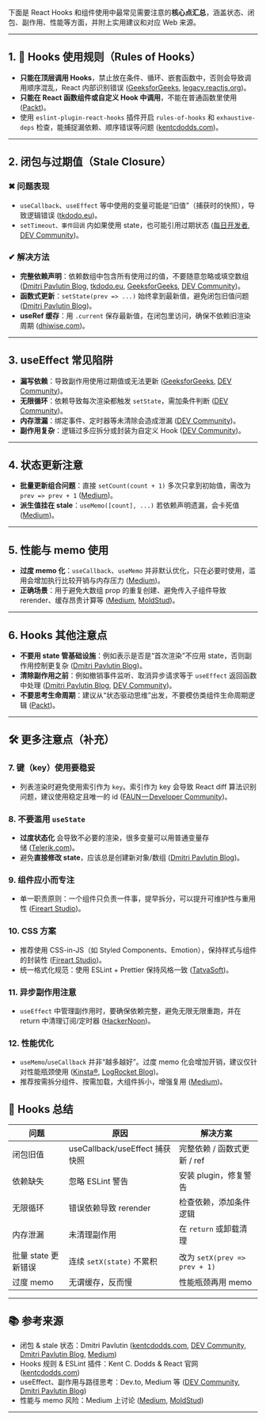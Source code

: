 下面是 React Hooks 和组件使用中最常见需要注意的**核心点汇总**，涵盖状态、闭包、副作用、性能等方面，并附上实用建议和对应 Web 来源。

---

## 1. 🧠 Hooks 使用规则（Rules of Hooks）

* **只能在顶层调用 Hooks**，禁止放在条件、循环、嵌套函数中，否则会导致调用顺序混乱，React 内部识别错误 ([GeeksforGeeks][1], [legacy.reactjs.org][2])。
* **只能在 React 函数组件或自定义 Hook 中调用**，不能在普通函数里使用 ([Packt][3])。
* 使用 `eslint-plugin-react-hooks` 插件开启 `rules-of-hooks` 和 `exhaustive-deps` 检查，能捕捉漏依赖、顺序错误等问题 ([kentcdodds.com][4])。

---

## 2. 闭包与过期值（Stale Closure）

### ✖ 问题表现

* `useCallback`、`useEffect` 等中使用的变量可能是“旧值”（捕获时的快照），导致逻辑错误 ([tkdodo.eu][5])。
* `setTimeout、事件回调` 内如果使用 state，也可能引用过期状态 ([每日开发者][6], [DEV Community][7])。

### ✔ 解决方法

* **完整依赖声明**：依赖数组中包含所有使用过的值，不要随意忽略或填空数组 ([Dmitri Pavlutin Blog][8], [tkdodo.eu][5], [GeeksforGeeks][1], [DEV Community][9])。
* **函数式更新**：`setState(prev => ...)` 始终拿到最新值，避免闭包旧值问题 ([Dmitri Pavlutin Blog][8])。
* **useRef 缓存**：用 `.current` 保存最新值，在闭包里访问，确保不依赖旧渲染周期 ([dhiwise.com][10])。

---

## 3. useEffect 常见陷阱

* **漏写依赖**：导致副作用使用过期值或无法更新 ([GeeksforGeeks][1], [DEV Community][9])。
* **无限循环**：依赖导致每次渲染都触发 `setState`，需加条件判断 ([DEV Community][9])。
* **内存泄漏**：绑定事件、定时器等未清除会造成泄漏 ([DEV Community][9])。
* **副作用复杂**：逻辑过多应拆分或封装为自定义 Hook ([DEV Community][9])。

---

## 4. 状态更新注意

* **批量更新组合问题**：直接 `setCount(count + 1)` 多次只拿到初始值，需改为 `prev => prev + 1` ([Medium][11])。
* **派生值挂在 stale**：`useMemo([count], ...)` 若依赖声明遗漏，会卡死值 ([Medium][11])。

---

## 5. 性能与 memo 使用

* **过度 memo 化**：`useCallback`、`useMemo` 并非默认优化，只在必要时使用，滥用会增加执行比较开销与内存压力 ([Medium][11])。
* **正确场景**：用于避免大数组 prop 的重复创建、避免传入子组件导致 rerender、缓存昂贵计算等 ([Medium][11], [MoldStud][12])。

---

## 6. Hooks 其他注意点

* **不要用 state 管基础设施**：例如表示是否是“首次渲染”不应用 state，否则副作用控制更复杂 ([Dmitri Pavlutin Blog][13])。
* **清除副作用之前**：例如撤销事件监听、取消异步请求等于 `useEffect` 返回函数中处理 ([Dmitri Pavlutin Blog][13], [DEV Community][9])。
* **不要思考生命周期**：建议从“状态驱动思维”出发，不要模仿类组件生命周期逻辑 ([Packt][3])。

---


## 🛠️ 更多注意点（补充）

### 7. 键（key）使用要稳妥

* 列表渲染时避免使用索引作为 `key`。索引作为 key 会导致 React diff 算法识别问题，建议使用稳定且唯一的 id ([FAUN — Developer Community][14])。

### 8. 不要滥用 `useState`

* **过度状态化** 会导致不必要的渲染，很多变量可以用普通变量存储 ([Telerik.com][15])。
* 避免**直接修改 state**，应该总是创建新对象/数组 ([Dmitri Pavlutin Blog][16])。

### 9. 组件应小而专注

* 单一职责原则：一个组件只负责一件事，提早拆分，可以提升可维护性与重用性 ([Fireart Studio][17])。

### 10. CSS 方案

* 推荐使用 CSS-in-JS（如 Styled Components、Emotion），保持样式与组件的封装性 ([Fireart Studio][17])。
* 统一格式化规范：使用 ESLint + Prettier 保持风格一致 ([TatvaSoft][18])。

### 11. 异步副作用注意

* `useEffect` 中管理副作用时，要确保依赖完整，避免无限无限重跑，并在 return 中清理订阅/定时器 ([HackerNoon][19])。

### 12. 性能优化

* `useMemo`/`useCallback` 并非“越多越好”。过度 memo 化会增加开销，建议仅针对性能瓶颈使用 ([Kinsta®][20], [LogRocket Blog][21])。
* 推荐按需拆分组件、按需加载，大组件拆小，增强复用 ([Medium][22])。

## 🔧 Hooks 总结

| 问题            | 原因                         | 解决方案                        |
| ------------- | -------------------------- | --------------------------- |
| 闭包旧值          | useCallback/useEffect 捕获快照 | 完整依赖 / 函数式更新 / ref          |
| 依赖缺失          | 忽略 ESLint 警告               | 安装 plugin，修复警告              |
| 无限循环          | 错误依赖导致 rerender            | 检查依赖，添加条件逻辑                 |
| 内存泄漏          | 未清理副作用                     | 在 `return` 或卸载清理            |
| 批量 state 更新错误 | 连续 `setX(state)` 不累积       | 改为 `setX(prev => prev + 1)` |
| 过度 memo       | 无谓缓存，反而慢                   | 性能瓶颈再用 memo                 |

---

## 📚 参考来源

* 闭包 & stale 状态：Dmitri Pavlutin ([kentcdodds.com][4], [DEV Community][9], [Dmitri Pavlutin Blog][8], [Medium][11])
* Hooks 规则 & ESLint 插件：Kent C. Dodds & React 官网 ([kentcdodds.com][4])
* useEffect、副作用与路径思考：Dev.to, Medium 等 ([DEV Community][9], [Dmitri Pavlutin Blog][13])
* 性能与 memo 风险：Medium 上讨论 ([Medium][11], [MoldStud][12])

---

[1]: https://www.geeksforgeeks.org/reactjs/what-are-the-pitfalls-of-using-hooks-and-how-can-you-avoid-them/?utm_source=chatgpt.com "What are the pitfalls of using hooks, and how can you avoid them?"
[2]: https://legacy.reactjs.org/docs/hooks-rules.html?utm_source=chatgpt.com "Rules of Hooks - React"
[3]: https://www.packtpub.com/qa-in/learning/how-to-tutorials/5-pitfalls-of-react-hooks-you-should-avoid-kent-c-dodds?srsltid=AfmBOopL0sCxBAakUXm7-RQjvb_h1n92UG6qi-G6Xe_4--A_k9vyq0r3&utm_source=chatgpt.com "5 pitfalls of React Hooks you should avoid - Kent C. Dodds - Packt"
[4]: https://kentcdodds.com/blog/react-hooks-pitfalls?utm_source=chatgpt.com "5 Tips to Help You Avoid React Hooks Pitfalls - Kent C. Dodds"
[5]: https://tkdodo.eu/blog/hooks-dependencies-and-stale-closures?utm_source=chatgpt.com "Hooks, Dependencies and Stale Closures - TkDodo's blog"
[6]: https://daily.dev/blog/react-hooks-explained-simply?utm_source=chatgpt.com "React Hooks Explained Simply - Daily.dev"
[7]: https://dev.to/wildboar_developer/understanding-stale-closure-in-react-a-common-pitfall-and-how-to-avoid-it-5dih?utm_source=chatgpt.com "Understanding Stale Closure in React: A Common Pitfall and How to ..."
[8]: https://dmitripavlutin.com/react-hooks-stale-closures/?utm_source=chatgpt.com "Be Aware of Stale Closures when Using React Hooks - Dmitri Pavlutin"
[9]: https://dev.to/hkp22/reacts-useeffect-best-practices-pitfalls-and-modern-javascript-insights-g2f?utm_source=chatgpt.com "React's `useEffect`: Best Practices, Pitfalls, and Modern JavaScript ..."
[10]: https://www.dhiwise.com/post/react-stale-closure-common-problems-and-easy-solutions?utm_source=chatgpt.com "React Stale Closure: Common Problems and Easy Solutions"
[11]: https://karim-mokhtar.medium.com/react-essentials-stale-state-and-hooks-pitfalls-804c8ff174fb?utm_source=chatgpt.com "React Essentials: Stale State and Hooks Pitfalls | by Karim Mokhtar"
[12]: https://moldstud.com/articles/p-react-hooks-in-depth-common-pitfalls-and-how-to-avoid-them?utm_source=chatgpt.com "React Hooks in Depth - Common Pitfalls and How to Avoid Them"
[13]: https://dmitripavlutin.com/react-hooks-mistakes-to-avoid/?utm_source=chatgpt.com "5 Mistakes to Avoid When Using React Hooks - Dmitri Pavlutin"
[14]: https://faun.pub/10-react-mistakes-that-are-killing-your-app-how-to-fix-them-5ec5d561ec6c?utm_source=chatgpt.com "10 React Mistakes That Are Killing Your App (How to Fix Them)"
[15]: https://www.telerik.com/blogs/7-common-mistakes-using-react-hooks?utm_source=chatgpt.com "7 Common Mistakes When Using React Hooks - Telerik.com"
[16]: https://dmitripavlutin.com/react-hooks-mistakes-to-avoid/?utm_source=chatgpt.com "5 Mistakes to Avoid When Using React Hooks - Dmitri Pavlutin"
[17]: https://fireart.studio/blog/9-react-best-practices-to-improve-your-react-code/?utm_source=chatgpt.com "9 React Best Practices to Write Cleaner and Better Code"
[18]: https://www.tatvasoft.com/blog/reactjs-best-practices/?utm_source=chatgpt.com "React Best Practices and Security - TatvaSoft Blog"
[19]: https://hackernoon.com/demystifying-react-hooks-usage-examples-and-common-mistakes?utm_source=chatgpt.com "Demystifying React Hooks: Usage, Examples, and Common Mistakes"
[20]: https://kinsta.com/blog/react-best-practices/?utm_source=chatgpt.com "React Best Practices to up Your Game in 2025 - Kinsta"
[21]: https://blog.logrocket.com/react-hooks-cheat-sheet-solutions-common-problems/?utm_source=chatgpt.com "React Hooks cheat sheet: Best practices with examples"
[22]: https://kuldipem.medium.com/getting-started-with-react-a-beginners-guide-to-best-practices-29e110dec025?utm_source=chatgpt.com "Getting Started with React: A Beginner's Guide to Best Practices"
